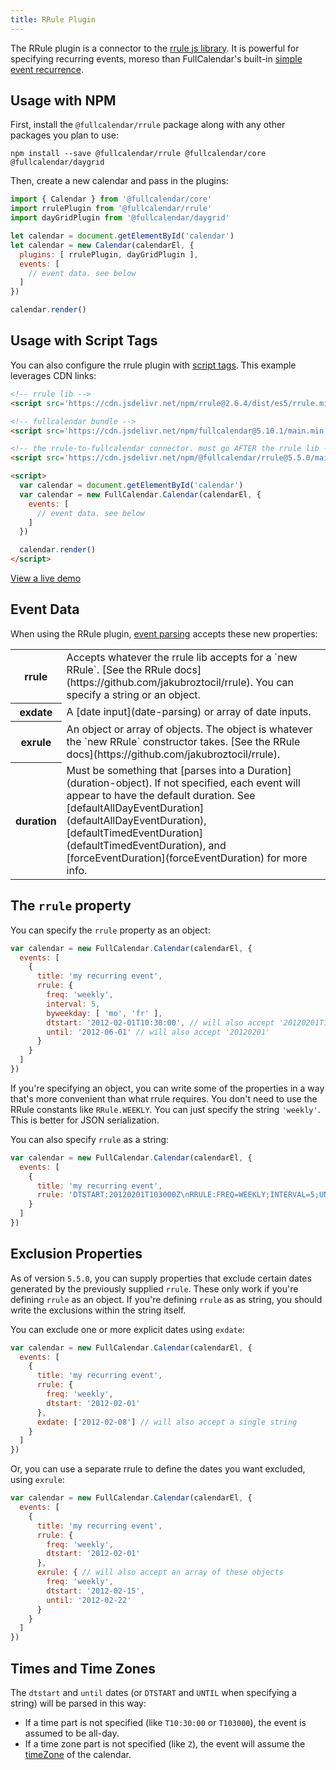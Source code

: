 ```yaml
---
title: RRule Plugin
---
```


The RRule plugin is a connector to the [rrule js library](https://github.com/jakubroztocil/rrule). It is powerful for specifying recurring events, moreso than FullCalendar's built-in [simple event recurrence](recurring-events).


## Usage with NPM

First, install the `@fullcalendar/rrule` package along with any other packages you plan to use:

```
npm install --save @fullcalendar/rrule @fullcalendar/core @fullcalendar/daygrid
```

Then, create a new calendar and pass in the plugins:

```js
import { Calendar } from '@fullcalendar/core'
import rrulePlugin from '@fullcalendar/rrule'
import dayGridPlugin from '@fullcalendar/daygrid'

let calendar = document.getElementById('calendar')
let calendar = new Calendar(calendarEl, {
  plugins: [ rrulePlugin, dayGridPlugin ],
  events: [
    // event data. see below
  ]
})

calendar.render()
```


## Usage with Script Tags

You can also configure the rrule plugin with [script tags](initialize-globals). This example leverages CDN links:

```html
<!-- rrule lib -->
<script src='https://cdn.jsdelivr.net/npm/rrule@2.6.4/dist/es5/rrule.min.js'></script>

<!-- fullcalendar bundle -->
<script src='https://cdn.jsdelivr.net/npm/fullcalendar@5.10.1/main.min.js'></script>

<!-- the rrule-to-fullcalendar connector. must go AFTER the rrule lib -->
<script src='https://cdn.jsdelivr.net/npm/@fullcalendar/rrule@5.5.0/main.global.min.js'></script>

<script>
  var calendar = document.getElementById('calendar')
  var calendar = new FullCalendar.Calendar(calendarEl, {
    events: [
      // event data. see below
    ]
  })

  calendar.render()
</script>
```

<a class='more-link' href='rrule-global-demo'>View a live demo</a>


## Event Data

When using the RRule plugin, [event parsing](event-parsing) accepts these new properties:

<table>
<tr>
<th>rrule</th>
<td markdown='1'>
Accepts whatever the rrule lib accepts for a `new RRule`. [See the RRule docs](https://github.com/jakubroztocil/rrule). You can specify a string or an object.
</td>
</tr>
<tr>
<th>exdate</th>
<td markdown='1'>
A [date input](date-parsing) or array of date inputs.
</td>
</tr>
<tr>
<th>exrule</th>
<td markdown='1'>
An object or array of objects. The object is whatever the `new RRule` constructor takes. [See the RRule docs](https://github.com/jakubroztocil/rrule).
</td>
</tr>
<tr>
<th>duration</th>
<td markdown='1'>
Must be something that [parses into a Duration](duration-object). If not specified, each event will appear to have the default duration. See [defaultAllDayEventDuration](defaultAllDayEventDuration), [defaultTimedEventDuration](defaultTimedEventDuration), and [forceEventDuration](forceEventDuration) for more info.
</td>
</tr>
</table>


## The `rrule` property

You can specify the `rrule` property as an object:

```js
var calendar = new FullCalendar.Calendar(calendarEl, {
  events: [
    {
      title: 'my recurring event',
      rrule: {
        freq: 'weekly',
        interval: 5,
        byweekday: [ 'mo', 'fr' ],
        dtstart: '2012-02-01T10:30:00', // will also accept '20120201T103000'
        until: '2012-06-01' // will also accept '20120201'
      }
    }
  ]
})
```

If you're specifying an object, you can write some of the properties in a way that's more convenient than what rrule requires. You don't need to use the RRule constants like `RRule.WEEKLY`. You can just specify the string `'weekly'`. This is better for JSON serialization.

You can also specify `rrule` as a string:

```js
var calendar = new FullCalendar.Calendar(calendarEl, {
  events: [
    {
      title: 'my recurring event',
      rrule: 'DTSTART:20120201T103000Z\nRRULE:FREQ=WEEKLY;INTERVAL=5;UNTIL=20120601;BYDAY=MO,FR'
    }
  ]
})
```


## Exclusion Properties

As of version `5.5.0`, you can supply properties that exclude certain dates generated by the previously supplied `rrule`. These only work if you're defining `rrule` as an object. If you're defining `rrule` as as string, you should write the exclusions within the string itself.

You can exclude one or more explicit dates using `exdate`:

```js
var calendar = new FullCalendar.Calendar(calendarEl, {
  events: [
    {
      title: 'my recurring event',
      rrule: {
        freq: 'weekly',
        dtstart: '2012-02-01'
      },
      exdate: ['2012-02-08'] // will also accept a single string
    }
  ]
})
```

Or, you can use a separate rrule to define the dates you want excluded, using `exrule`:

```js
var calendar = new FullCalendar.Calendar(calendarEl, {
  events: [
    {
      title: 'my recurring event',
      rrule: {
        freq: 'weekly',
        dtstart: '2012-02-01'
      },
      exrule: { // will also accept an array of these objects
        freq: 'weekly',
        dtstart: '2012-02-15',
        until: '2012-02-22'
      }
    }
  ]
})
```


## Times and Time Zones

The `dtstart` and `until` dates (or `DTSTART` and `UNTIL` when specifying a string) will be parsed in this way:

- If a time part is not specified (like `T10:30:00` or `T103000`), the event is assumed to be all-day.
- If a time zone part is not specified (like `Z`), the event will assume the [timeZone](timeZone) of the calendar.
